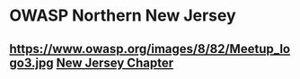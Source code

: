 # OWASP Northern New Jersey

<h2>

[<https://www.owasp.org/images/8/82/Meetup_logo3.jpg>](https://www.meetup.com/owaspnycnj/)
[New Jersey Chapter](https://www.meetup.com/owaspnycnj/)